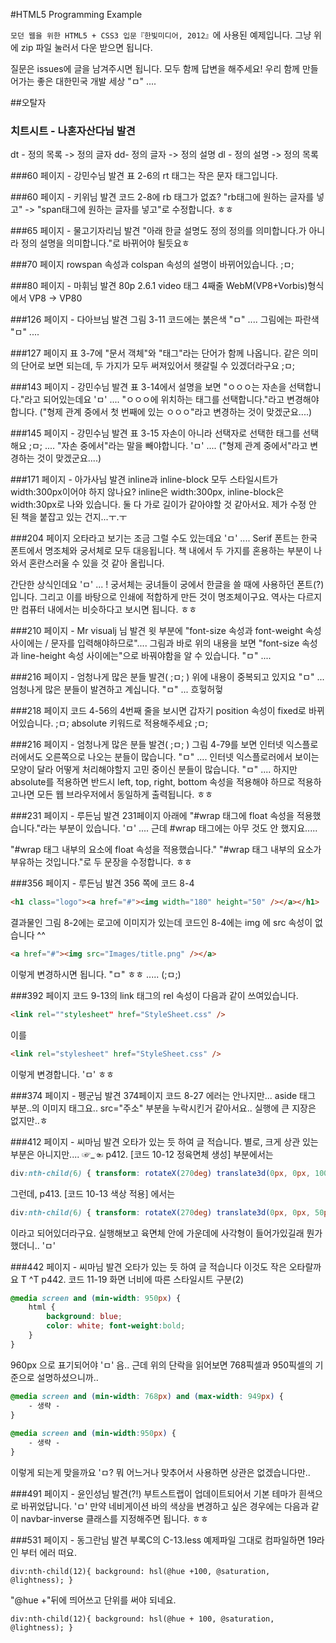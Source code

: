 #HTML5 Programming Example

`모던 웹을 위한 HTML5 + CSS3 입문『한빛미디어, 2012』`에 사용된 예제입니다.
그냥 위에 zip 파일 눌러서 다운 받으면 됩니다.

질문은 issues에 글을 남겨주시면 됩니다.
모두 함께 답변을 해주세요!
우리 함께 만들어가는 좋은 대한민국 개발 세상 "ㅁ" ....

##오탈자

### 치트시트 - 나혼자산다님 발견
dt - 정의 목록 -> 정의 글자
dd- 정의 글자 -> 정의 설명
dl - 정의 설명 -> 정의 목록

###60 페이지 - 강민수님 발견
표 2-6의 rt 태그는 작은 문자 태그입니다.

###60 페이지 - 키위님 발견
코드 2-8에 rb 태그가 없죠?
"rb태그에 원하는 글자를 넣고" -> "span태그에 원하는 글자를 넣고"로 수정합니다. ㅎㅎ
 
###65 페이지 - 물고기자리님 발견 
"아래 한글 설명도 정의 정의를 의미합니다.가 아니라 정의 설명을 의미합니다."로 바뀌어야 될듯요ㅎ
 
###70 페이지
rowspan 속성과 colspan 속성의 설명이 바뀌어있습니다. ;ㅁ; 
 
###80 페이지 - 마휘님 발견
80p 2.6.1 video 태그 4째줄 WebM(VP8+Vorbis)형식에서
VP8 -> VP80
 
###126 페이지 - 다아브님 발견
그림 3-11 코드에는 붉은색 "ㅁ" .... 그림에는 파란색 "ㅁ" ....
 
###127 페이지
표 3-7에 "문서 객체"와 "태그"라는 단어가 함께 나옵니다.
같은 의미의 단어로 보면 되는데, 두 가지가 모두 써져있어서 헷갈릴 수 있겠더라구요 ;ㅁ;

###143 페이지 - 강민수님 발견
표 3-14에서 설명을 보면 "ㅇㅇㅇ는 자손을 선택합니다."라고 되어있는데요 'ㅁ' ....
"ㅇㅇㅇ에 위치하는 태그를 선택합니다."라고 변경해야 합니다.
("형제 관계 중에서 첫 번째에 있는 ㅇㅇㅇ"라고 변경하는 것이 맞겠군요....)
 
###145 페이지 - 강민수님 발견
표 3-15 자손이 아니라 선택자로 선택한 태그를 선택해요 ;ㅁ; .... 
"자손 중에서"라는 말을 빼야합니다. 'ㅁ' ....
("형제 관계 중에서"라고 변경하는 것이 맞겠군요....)

###171 페이지 - 아가사님 발견
inline과 inline-block 모두 스타일시트가 width:300px이어야 하지 않나요?
inline은 width:300px, inline-block은 width:30px로 나와 있습니다.
둘 다 가로 길이가 같아야할 것 같아서요. 제가 수정 안 된 책을 붙잡고 있는 건지...ㅜ.ㅜ

###204 페이지
오타라고 보기는 조금 그럴 수도 있는데요 'ㅁ' ....
Serif 폰트는 한국 폰트에서 명조체와 궁서체로 모두 대응됩니다.
책 내에서 두 가지를 혼용하는 부분이 나와서 혼란스러울 수 있을 것 같아 올립니다.
 
간단한 상식인데요 'ㅁ' ... !
궁서체는 궁녀들이 궁에서 한글을 쓸 때에 사용하던 폰트(?)입니다.
그리고 이를 바탕으로 인쇄에 적합하게 만든 것이 명조체이구요.
역사는 다르지만 컴퓨터 내에서는 비슷하다고 보시면 됩니다. ㅎㅎ
 
###210 페이지 - Mr visualj 님 발견
윗 부분에 "font-size 속성과 font-weight 속성 사이에는 / 문자를 입력해야하므로"....
그림과 바로 위의 내용을 보면 "font-size 속성과 line-height 속성 사이에는"으로 바꿔야함을 알 수 있습니다. "ㅁ" .... 

###216 페이지 - 엄청나게 많은 분들 발견( ;ㅁ; )
위에 내용이 중복되고 있지요 "ㅁ" ...
엄청나게 많은 분들이 발견하고 계십니다. "ㅁ" ... 흐헣허헣 

###218 페이지
코드 4-56의 4번째 줄을 보시면 갑자기 position 속성이 fixed로 바뀌어있습니다. ;ㅁ;
absolute 키워드로 적용해주세요 ;ㅁ;

###216 페이지 - 엄청나게 많은 분들 발견( ;ㅁ; )
그림 4-79를 보면 인터넷 익스플로러에서도 오른쪽으로 나오는 분들이 많습니다. "ㅁ" ....
인터넷 익스플로러에서 보이는 모양이 달라 어떻게 처리해야할지 고민 중이신 분들이 많습니다. "ㅁ" ....
하지만 absolute를 적용하면 반드시 left, top, right, bottom 속성을 적용해야 하므로
적용하고나면 모든 웹 브라우저에서 동일하게 출력됩니다. ㅎㅎ

###231 페이지 - 루든님 발견
231페이지 아래에 "#wrap 태그에 float 속성을 적용했습니다."라는 부분이 있습니다. 'ㅁ' ....
근데 #wrap 태그에는 아무 것도 안 했지요.....
 
"#wrap 태그 내부의 요소에 float 속성을 적용했습니다."
"#wrap 태그 내부의 요소가 부유하는 것입니다."로 두 문장을 수정합니다. ㅎㅎ

###356 페이지 - 루든님 발견
356 쪽에 코드 8-4 
```html
<h1 class="logo"><a href="#"><img width="180" height="50" /></a></h1>
```
결과물인 그림 8-2에는 로고에 이미지가 있는데 코드인 8-4에는 img 에 src 속성이 없습니다 ^^
```html
<a href="#"><img src="Images/title.png" /></a>
```
이렇게 변경하시면 됩니다. "ㅁ" ㅎㅎ ..... (;ㅁ;)
 
###392 페이지 
코드 9-13의 link 태그의 rel 속성이 다음과 같이 쓰여있습니다.
```html
<link rel=""stylesheet" href="StyleSheet.css" />
```
이를
```html
<link rel="stylesheet" href="StyleSheet.css" />
```
이렇게 변경합니다. 'ㅁ' ㅎㅎ
 
###374 페이지 - 펭군님 발견
374페이지 코드 8-27 에러는 안나지만... aside 태그 부분..의 이미지 태그요.. src="주소" 부분을 누락시킨거 같아서요.. 실행에 큰 지장은 없지만..ㅎ
 
###412 페이지 - 씨마님 발견
오타가 있는 듯 하여 글 적습니다.
별로, 크게 상관 있는 부분은 아니지만.... ☞_☜
p412. [코드 10-12 정육면체 생성] 부분에서는 
```css
div:nth-child(6) { transform: rotateX(270deg) translate3d(0px, 0px, 100px); background: pink;}
```
그런데, p413. [코드 10-13 색상 적용] 에서는
```css
div:nth-child(6) { transform: rotateX(270deg) translate3d(0px, 0px, 50px); background: pink;}
```
이라고 되어있더라구요. 
실행해보고 육면체 안에 가운데에 사각형이 들어가있길래 뭔가 했더니.. 'ㅁ'

###442 페이지 - 씨마님 발견
오타가 있는 듯 하여 글 적습니다
이것도 작은 오타랄까요 T ^T
p442. 코드 11-19 화면 너비에 따른 스타일시트 구분(2)
```css
@media screen and (min-width: 950px) {
    html {
        background: blue;
        color: white; font-weight:bold;
    }
}
```
960px 으로 표기되어야 'ㅁ'
음.. 근데 위의 단락을 읽어보면 768픽셀과 950픽셀의 기준으로 설명하셨으니까..
```css
@media screen and (min-width: 768px) and (max-width: 949px) {
    - 생략 -
}
 
@media screen and (min-width:950px) {
    - 생략 -
}
```
이렇게 되는게 맞을까요 'ㅁ?
뭐 어느거나 맞추어서 사용하면 상관은 없겠습니다만..
 
###491 페이지 - 윤인성님 발견(?!)
부트스트랩이 업데이트되어서 기본 테마가 흰색으로 바뀌었답니다. 'ㅁ'
만약 네비게이션 바의 색상을 변경하고 싶은 경우에는 다음과 같이 navbar-inverse 클래스를 지정해주면 됩니다. ㅎㅎ

###531 페이지 - 동그란님 발견
부록C의 C-13.less 예제파일 그대로 컴파일하면 19라인 부터 에러 떠요. 
```less
div:nth-child(12){ background: hsl(@hue +100, @saturation, @lightness); }
```
"@hue +"뒤에 띄어쓰고 단위를 써야 되네요. 
```less
div:nth-child(12){ background: hsl(@hue + 100, @saturation, @lightness); }
```
 
 
 
 
 
 
 
